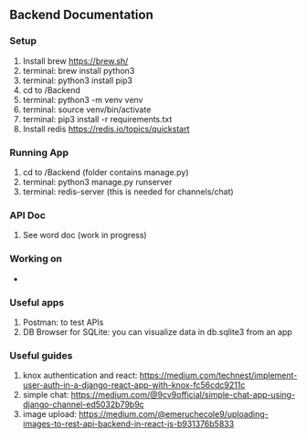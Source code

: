 ## Backend Documentation

### Setup
1. Install brew https://brew.sh/
2. terminal: brew install python3
3. terminal: python3 install pip3
4. cd to /Backend
5. terminal: python3 -m venv venv
6. terminal: source venv/bin/activate
7. terminal: pip3 install -r requirements.txt
8. Install redis https://redis.io/topics/quickstart

### Running App
1. cd to /Backend (folder contains manage.py)
2. terminal: python3 manage.py runserver
3. terminal: redis-server (this is needed for channels/chat)

### API Doc
1. See word doc (work in progress)

### Working on
-

### Useful apps
1. Postman: to test APIs
2. DB Browser for SQLite: you can visualize data in db.sqlite3 from an app

### Useful guides
1. knox authentication and react: https://medium.com/technest/implement-user-auth-in-a-django-react-app-with-knox-fc56cdc9211c
2. simple chat: https://medium.com/@9cv9official/simple-chat-app-using-django-channel-ed5032b79b9c
3. image upload: https://medium.com/@emeruchecole9/uploading-images-to-rest-api-backend-in-react-js-b931376b5833
